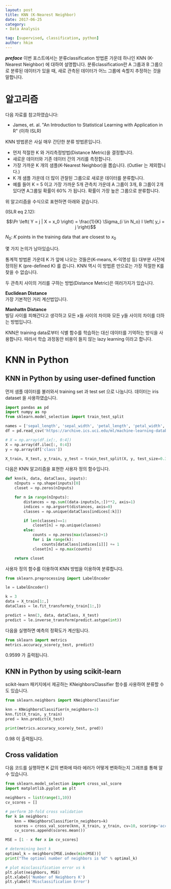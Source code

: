 ```yaml
---
layout: post  
title: KNN (K-Nearest Neighbor)  
date: 2017-06-25  
category:
- Data Analysis

tag: [supervised, classification, python]  
author: hkim  
---
```


***preface*** 이번 포스트에서는 분류classification 방법론 가운데 하나인 KNN (K-Nearest Neighbor) 에 대하여 설명합니다. 분류classification란 A 그룹과 B 그룹으로 분류된 데이터가 있을 때, 새로 관측된 데이터가 어느 그룹에 속할지 추정하는 것을 말합니다.

# 알고리즘

다음 자료를 참고하였습니다:  
- James, et. al. "An Introduction to Statistical Learning with Application in R" (이하 ISLR)

KNN 방법론은 사실 매우 간단한 분류 방법론입니다.

- 먼저 적절한 K 와 거리측정방법(Distance Metric)을 결정합니다.
- 새로운 데이터와 기존 데이터 간의 거리를 측정합니다.
- 가장 가까운 K 개의 샘플(K-Nearest Neighbor)을 뽑습니다. (Outlier 는 제외합니다.)
- K 개 샘플 가운데 더 많이 관찰된 그룹으로 새로운 데이터를 분류합니다.
- 예를 들어 K = 5 이고 가장 가까운 5개 관측치 가운데 A 그룹이 3개, B 그룹이 2개 있다면 A그룹일 확률이 60% 가 됩니다. 확률이 가장 높은 그룹으로 분류합니다.

위 알고리즘을 수식으로 표현하면 아래와 같습니다.

(ISLR eq 2.12):

$$\Pr \left( Y = j | X = x_0 \right) = \frac{1}{K} \Sigma_{i \in N_o} I \left( y_i = j \right)$$

$N_0$: $K$ points in the training data that are closest to $x_0$

몇 가지 논의가 남아있습니다.

통계적 방법론 가운데 K 가 앞에 나오는 것들은(K-means, K-익명성 등) 대부분 사전에 정의된 K (pre-defined K) 를 씁니다.  KNN 역시 이 방법론 만으로는 가장 적절한 K를 찾을 수 없습니다.

두 관측치 사이의 거리를 구하는 방법(Distance Metric)은 여러가지가 있습니다.

**Euclidean Distance**  
가장 기본적인 거리 계산법입니다.

**Manhattn Distance**  
빌딩 사이를 피해간다고 생각하고 모든 x들 사이의 차이와 모든 y들 사이의 차이를 더하는 방법입니다.


KNN은 training data로부터 식별 함수를 학습하는 대신 데이터를 기억하는 방식을 사용합니다. 따라서 학습 과정동안 비용이 들지 않는 lazy learning 이라고 합니다.

# KNN in Python

## KNN in Python by using user-defined function

먼저 샘플 데이터를 불러와서 training set 과 test set 으로 나눕니다. 데이터는 iris dataset 을 사용하였습니다.

```python
import pandas as pd
import numpy as np
from sklearn.model_selection import train_test_split

names = ['sepal_length', 'sepal_width', 'petal_length', 'petal_width', 'class']
df = pd.read_csv('https://archive.ics.uci.edu/ml/machine-learning-databases/iris/iris.data', header=None, names=names)

# X = np.array(df.ix[:, 0:4])
X = np.array(df.iloc[:, 0:4])
y = np.array(df['class'])

X_train, X_test, y_train, y_test = train_test_split(X, y, test_size=0.33, random_state=42)
```

다음은 KNN 알고리즘을 표현한 사용자 정의 함수입니다.

```python
def knn(k, data, dataClass, inputs):
    nInputs = np.shape(inputs)[0]
    closet = np.zeros(nInputs)

    for n in range(nInputs):
        distances = np.sum((data-inputs[n,:])**2, axis=1)
        indices = np.argsort(distances, axis=0)
        classes = np.unique(dataClass[indices[:k]])

        if len(classes)==1:
            closet[n] = np.unique(classes)
        else:
            counts = np.zeros(max(classes)+1)
            for i in range(k):
                counts[dataClass[indices[i]]] += 1
            closet[n] = np.max(counts)

    return closet
```

사용자 정의 함수를 이용하여 KNN 방법을 이용하여 분류합니다.

```python
from sklearn.preprocessing import LabelEncoder

le = LabelEncoder()

k = 3
data = X_train[1:,]
dataClass = le.fit_transform(y_train[1:,])

predict = knn(3, data, dataClass, X_test)
predict = le.inverse_transform(predict.astype(int))
```

다음을 실행하면 예측의 정확도가 계산됩니다.

```python
from sklearn import metrics
metrics.accuracy_score(y_test, predict)
```

0.9599 가 출력됩니다.

## KNN in Python by using scikit-learn

scikit-learn 패키지에서 제공하는 KNeighborsClassifier 함수를 사용하여 분류할 수도 있습니다.

```python
from sklearn.neighbors import KNeighborsClassifier

knn = KNeighborsClassifier(n_neighbors=3)
knn.fit(X_train, y_train)
pred = knn.predict(X_test)

print(metrics.accuracy_score(y_test, pred))
```

0.98 이 출력됩니다.

## Cross validation

다음 코드를 실행하면 K 값의 변화에 따라 에러가 어떻게 변화하는지 그래프를 통해 알 수 있습니다.

```python
from sklearn.model_selection import cross_val_score
import matplotlib.pyplot as plt

neighbors = list(range(1,10))
cv_scores = []

# perform 10-fold cross validation
for k in neighbors:
    knn = KNeighborsClassifier(n_neighbors=k)
    scores = cross_val_score(knn, X_train, y_train, cv=10, scoring='accuracy')
    cv_scores.append(scores.mean())

MSE = [1 - x for x in cv_scores]

# determining best k
optimal_k = neighbors[MSE.index(min(MSE))]
print("The optimal number of neighbors is %d" % optimal_k)

# plot misclassification error vs k
plt.plot(neighbors, MSE)
plt.xlabel('Number of Neighbors K')
plt.ylabel('Misclassification Error')
```
